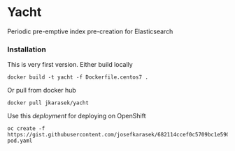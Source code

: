 # Yacht
Periodic pre-emptive index pre-creation for Elasticsearch

### Installation
This is very first version.
Either build locally
```
docker build -t yacht -f Dockerfile.centos7 .
```
Or pull from docker hub
```
docker pull jkarasek/yacht
```

Use this *deployment* for deploying on OpenShift
```
oc create -f https://gist.githubusercontent.com/josefkarasek/682114ccef0c5709bc1e590109adcf6a/raw/409015b86a0b80bcfd10cd37709d926c7a812451/yacht-pod.yaml
```